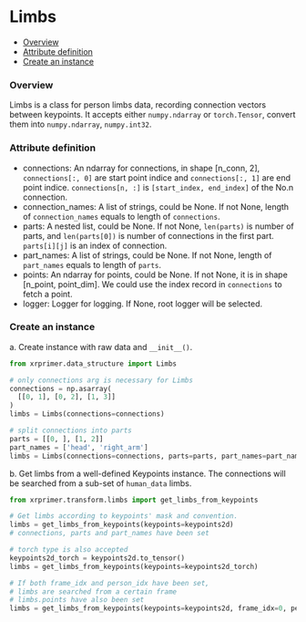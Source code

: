 # Limbs

- [Overview](#overview)
- [Attribute definition](#attribute-definition)
- [Create an instance](#create-an-instance)

### Overview

Limbs is a class for person limbs data, recording connection vectors between keypoints. It accepts either `numpy.ndarray` or `torch.Tensor`, convert them into `numpy.ndarray`, `numpy.int32`.

### Attribute definition

- connections: An ndarray for connections, in shape [n_conn, 2], `connections[:, 0]` are start point indice and `connections[:, 1]` are end point indice.  `connections[n, :]`  is `[start_index, end_index]` of the No.n connection.
- connection_names: A list of strings, could be None. If not None, length of `connection_names` equals to length of `connections`.
- parts: A nested list, could be None. If not None, `len(parts)` is number of parts, and `len(parts[0])` is number of connections in the first part.  `parts[i][j]` is an index of connection.
- part_names: A list of strings, could be None. If not None, length of `part_names` equals to length of `parts`.
- points:  An ndarray for points, could be None. If not None, it is in shape [n_point, point_dim]. We could use the index record in `connections` to fetch a point.
- logger: Logger for logging. If None, root logger will be selected.

### Create an instance

a. Create instance with raw data and `__init__()`.

```python
from xrprimer.data_structure import Limbs

# only connections arg is necessary for Limbs
connections = np.asarray(
  [[0, 1], [0, 2], [1, 3]]
)
limbs = Limbs(connections=connections)

# split connections into parts
parts = [[0, ], [1, 2]]
part_names = ['head', 'right_arm']
limbs = Limbs(connections=connections, parts=parts, part_names=part_names)
```

b. Get limbs from a well-defined Keypoints instance. The connections will be searched from a sub-set of `human_data` limbs.

```python
from xrprimer.transform.limbs import get_limbs_from_keypoints

# Get limbs according to keypoints' mask and convention.
limbs = get_limbs_from_keypoints(keypoints=keypoints2d)
# connections, parts and part_names have been set

# torch type is also accepted
keypoints2d_torch = keypoints2d.to_tensor()
limbs = get_limbs_from_keypoints(keypoints=keypoints2d_torch)

# If both frame_idx and person_idx have been set,
# limbs are searched from a certain frame
# limbs.points have also been set
limbs = get_limbs_from_keypoints(keypoints=keypoints2d, frame_idx=0, person_idx=0)
```
